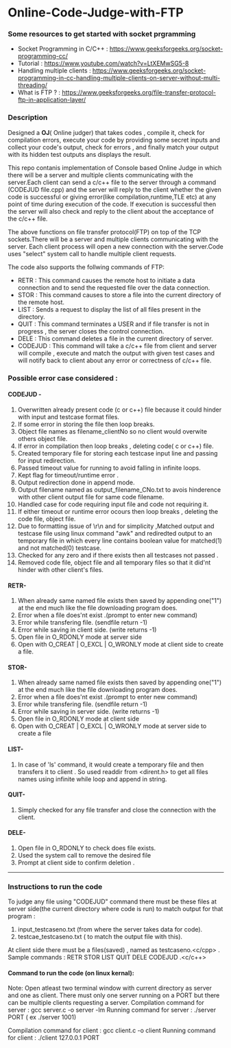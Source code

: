 # Online-Code-Judge-with-FTP
### Some resources to get started with socket prgramming
* Socket Programming in C/C++ : https://www.geeksforgeeks.org/socket-programming-cc/
* Tutorial : https://www.youtube.com/watch?v=LtXEMwSG5-8
* Handling multiple clients : https://www.geeksforgeeks.org/socket-programming-in-cc-handling-multiple-clients-on-server-without-multi-threading/
* What is FTP ?  : https://www.geeksforgeeks.org/file-transfer-protocol-ftp-in-application-layer/

### Description

Designed a **OJ**( Online judger) that takes codes , compile it, check for compilation errors, execute your code by providing some secret inputs and collect your code's output, check for  errors , and finally match your output with its hidden test outputs ans displays the result.

This repo contanis implementation of Console based Online Judge in which there will be a server and multiple clients communicating with the server.Each client can send a c/c++ file to the server through a command (CODEJUD file.cpp) and the server will reply to the client whether the given code is successful or giving error(like compilation,runtime,TLE etc) at any point of time during execution of the code. If execution is successful then the server will also check and reply to the client about the acceptance of the c/c++ file.

The above functions on file transfer protocol(FTP) on top of the TCP sockets.There will be a server and multiple clients communicating with the server. Each client process will open a new connection with the server.Code uses "select" system call to handle multiple client requests.

The code also supports the follwing commands of FTP:

* RETR : This command causes the remote host to initiate a data connection and to send the requested file over the  data connection.
* STOR : This command causes to store a file into the current directory of the remote host.
* LIST : Sends a request to display the list of all files present in the directory.
* QUIT : This command terminates a USER and if file transfer is not in progress , the server closes the control connection.
* DELE : This command deletes a file in the current directory of server.
* CODEJUD : This command will take a c/c++ file from client and server will compile , execute and match the output with given test cases and will notify back to client about any error or correctness of c/c++ file.

### Possible error case considered :

#### CODEJUD - 

1. Overwritten already present code (c or c++) file because it could hinder with input and testcase format files.
2. If some error in storing the file then loop breaks.
3. Object file names as filename_clientNo so no client would overwite others object file.
4. If error in compilation then loop breaks , deleting code( c or c++) file.
5. Created temporary file for storing each testcase input line and passing for input redirection.                
6. Passed timeout value for running to avoid falling in infinite loops.
7. Kept flag for timeout/runtime error .
8. Output redirection done in append mode.
9. Output filename named as output_filename_CNo.txt to avois hinderence with other client output file for same code filename.
10. Handled case for code requiring input file and code not requiring it.
11. If either timeout or runtime error ocours then loop breaks , deleting the code file, object file.
12. Due to formatting issue of \r\n and for simplicity ,Matched output and testcase file using linux command "awk" and rediredted output to an temporary file in which every line contains boolean value for matched(1) and not matched(0) testcase.
13. Checked for any zero and if there exists then all testcases not passed .
14. Removed code file, object file and all temporary files so that it did'nt hinder with other client's files.

#### RETR-  

1. When already same named file exists then saved by appending one("1") at the end much like the file downloading program does. 
2. Error when a file does'nt exist .(prompt to enter new command)
3. Error while transfering file.        (sendfile return -1)
4. Error while saving in client side. (write returns -1)
5. Open file in O_RDONLY mode at server side
6. Open with O_CREAT | O_EXCL | O_WRONLY mode at client side to create a file.

#### STOR-       

1. When already same named file exists then saved by appending one("1") at the end much like the file         downloading program does. 
2. Error when a file does'nt exist .(prompt to enter new command)
3. Error while transfering file.        (sendfile return -1)
4. Error while saving in server side. (write returns -1)
5. Open file in O_RDONLY mode at client side
6. Open with O_CREAT | O_EXCL | O_WRONLY mode at server side to create a file

#### LIST-
1. In case of 'ls' command, it would create a temporary file and then transfers it to client . So used readdir from <dirent.h> to get all files names using infinite while loop and append in string.

#### QUIT- 
1. Simply checked for any file transfer and close the connection with the client.

#### DELE- 
1. Open file in O_RDONLY to check does file exists.
2. Used the system call to remove the desired file
3. Prompt at client side to confirm deletion .
_____________________________________________________________________

### Instructions to run the code
To judge any file using "CODEJUD" command there must be these files at server side(the current directory where code is run) to match output for that program :
1. input_testcaseno.txt (from where the server takes data for code).
2. testcae_testcaseno.txt ( to match the output file with this).

At client side there must be a files(saved) , named as testcaseno.<c/cpp> . 
Sample commands :
RETR <filename>
STOR <filename>
LIST
QUIT
DELE <filename>
CODEJUD <filename>.<c/c++>

#### Command to run the code (on linux kernal):
Note: Open atleast two terminal window with current directory as server and one as client. There must only one server running on a PORT but there can be multiple clients requesting a server.
Compilation command for server :  gcc server.c -o server -lm
Running command for server :   ./server PORT  ( ex ./server 1001)

Compilation command for client :  gcc client.c -o client 
Running command for client :   ./client 127.0.0.1 PORT
